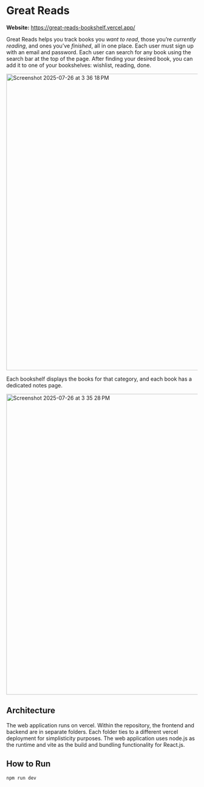 # Great Reads 
**Website:** https://great-reads-bookshelf.vercel.app/

Great Reads helps you track books you _want to read_, those you’re _currently reading_, and ones you’ve _finished_, all in one place. Each user must sign up with an email and password. Each user can search for any book using the search bar at the top of the page. After finding your desired book, you can add it to one of your bookshelves: wishlist, reading, done. 

<img width="1674" height="779" alt="Screenshot 2025-07-26 at 3 36 18 PM" src="https://github.com/user-attachments/assets/0713719b-5310-4b21-90b7-6c81bc3cce4e" />

Each bookshelf displays the books for that category, and each book has a dedicated notes page.

<img width="1655" height="790" alt="Screenshot 2025-07-26 at 3 35 28 PM" src="https://github.com/user-attachments/assets/5f96d076-b63c-4037-a550-1f76fede833e" />

## Architecture
The web application runs on vercel. Within the repository, the frontend and backend are in separate folders. Each folder ties to a different vercel deployment for simplisticity purposes. The web application uses node.js as the runtime and vite as the build and bundling functionality for React.js.



## How to Run
`npm run dev`


